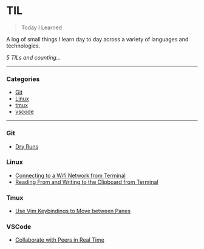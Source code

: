 # TIL

> Today I Learned

A log of small things I learn day to day across a variety of languages and technologies. 

_5 TILs and counting..._

---

### Categories

* [Git](#git)
* [Linux](#linux)
* [tmux](#tmux)
* [vscode](#vscode)

---

### Git

- [Dry Runs](git/dry-runs.md)

### Linux 

- [Connecting to a Wifi Network from Terminal](linux/connecting-to-wifi-from-terminal.md)
- [Reading From and Writing to the Clipboard from Terminal](linux/using-clipboard-from-terminal.md)

### Tmux

- [Use Vim Keybindings to Move between Panes](tmux/use-vim-keybindings-to-move-between-panes.md) 

### VSCode
- [Collaborate with Peers in Real Time](vscode/collaborate-with-peers-in-real-time.md)